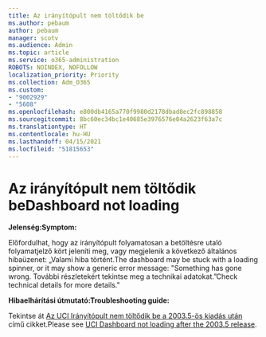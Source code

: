 ```yaml
---
title: Az irányítópult nem töltődik be
ms.author: pebaum
author: pebaum
manager: scotv
ms.audience: Admin
ms.topic: article
ms.service: o365-administration
ROBOTS: NOINDEX, NOFOLLOW
localization_priority: Priority
ms.collection: Adm_O365
ms.custom:
- "9002929"
- "5608"
ms.openlocfilehash: e800db4165a770f9980d2178dbad8ec2fc898858
ms.sourcegitcommit: 8bc60ec34bc1e40685e3976576e04a2623f63a7c
ms.translationtype: HT
ms.contentlocale: hu-HU
ms.lasthandoff: 04/15/2021
ms.locfileid: "51815653"
---
```

# <a name="dashboard-not-loading"></a><span data-ttu-id="44713-102">Az irányítópult nem töltődik be</span><span class="sxs-lookup"><span data-stu-id="44713-102">Dashboard not loading</span></span>

<span data-ttu-id="44713-103">**Jelenség:**</span><span class="sxs-lookup"><span data-stu-id="44713-103">**Symptom:**</span></span>

<span data-ttu-id="44713-104">Előfordulhat, hogy az irányítópult folyamatosan a betöltésre utaló folyamatjelző kört jeleníti meg, vagy megjelenik a következő általános hibaüzenet: „Valami hiba történt.</span><span class="sxs-lookup"><span data-stu-id="44713-104">The dashboard may be stuck with a loading spinner, or it may show a generic error message: "Something has gone wrong.</span></span> <span data-ttu-id="44713-105">További részletekért tekintse meg a technikai adatokat.”</span><span class="sxs-lookup"><span data-stu-id="44713-105">Check technical details for more details."</span></span>

<span data-ttu-id="44713-106">**Hibaelhárítási útmutató:**</span><span class="sxs-lookup"><span data-stu-id="44713-106">**Troubleshooting guide:**</span></span>

<span data-ttu-id="44713-107">Tekintse át [Az UCI Irányítópult nem töltődik be a 2003.5-ös kiadás után](https://support.microsoft.com/help/4558635/uci-dashboard-not-loading-after-the-2003-5-release) című cikket.</span><span class="sxs-lookup"><span data-stu-id="44713-107">Please see [UCI Dashboard not loading after the 2003.5 release](https://support.microsoft.com/help/4558635/uci-dashboard-not-loading-after-the-2003-5-release).</span></span>
